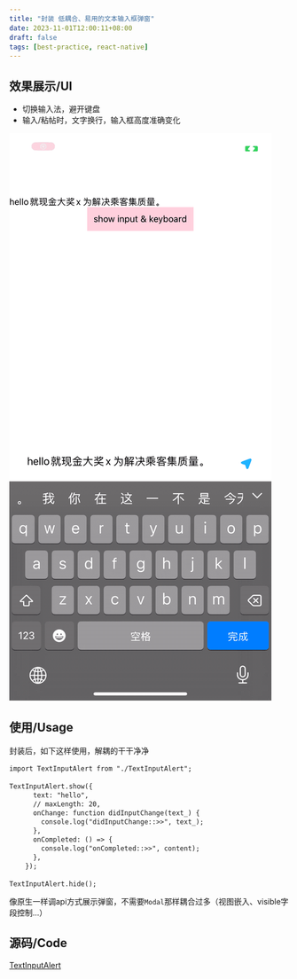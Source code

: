 ```yaml
---
title: "封装 低耦合、易用的文本输入框弹窗"
date: 2023-11-01T12:00:11+08:00
draft: false
tags: [best-practice, react-native]
---
```



## 效果展示/UI
* 切换输入法，避开键盘
* 输入/粘帖时，文字换行，输入框高度准确变化

![input_keyboard](media/17013388535968/input_keyboard.gif)


## 使用/Usage
封装后，如下这样使用，解耦的干干净净
```
import TextInputAlert from "./TextInputAlert";

TextInputAlert.show({
      text: "hello",
      // maxLength: 20,
      onChange: function didInputChange(text_) {
        console.log("didInputChange::>>", text_);
      },
      onCompleted: () => {
        console.log("onCompleted::>>", content);
      },
    });
    
TextInputAlert.hide();

```
像原生一样调api方式展示弹窗，不需要`Modal`那样耦合过多（视图嵌入、visible字段控制...）

## 源码/Code

[TextInputAlert](media/17013388535968/TextInputAlert.js)


